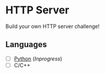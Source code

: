 # HTTP Server

Build your own HTTP server challenge!

## Languages

- [ ] [Python](./python3) (*Inprogress*)
- [ ] C/C++
